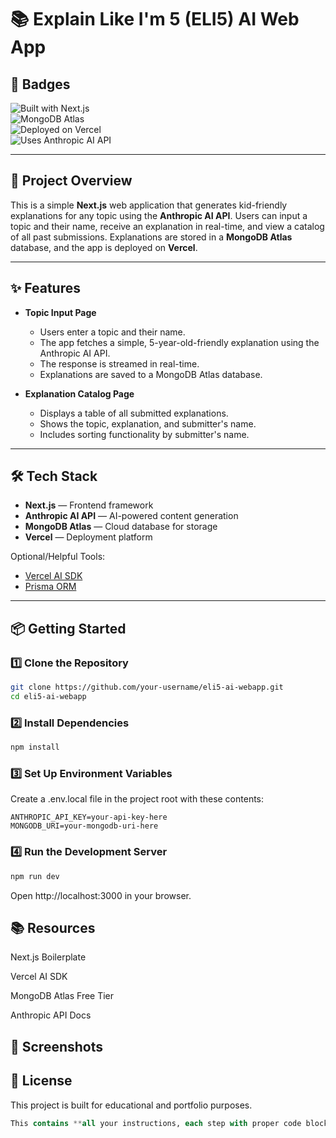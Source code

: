# 📚 Explain Like I'm 5 (ELI5) AI Web App


## 🚀 Badges

![Built with Next.js](https://img.shields.io/badge/Built%20with-Next.js-000?logo=nextdotjs&logoColor=white)  
![MongoDB Atlas](https://img.shields.io/badge/Database-MongoDB%20Atlas-4EA94B?logo=mongodb&logoColor=white)  
![Deployed on Vercel](https://img.shields.io/badge/Deployed%20on-Vercel-000?logo=vercel&logoColor=white)  
![Uses Anthropic AI API](https://img.shields.io/badge/AI%20powered%20by-Anthropic%20Claude-blueviolet)

---

## 📖 Project Overview  
This is a simple **Next.js** web application that generates kid-friendly explanations for any topic using the **Anthropic AI API**. Users can input a topic and their name, receive an explanation in real-time, and view a catalog of all past submissions. Explanations are stored in a **MongoDB Atlas** database, and the app is deployed on **Vercel**.

---

## ✨ Features  

- **Topic Input Page**  
  - Users enter a topic and their name.  
  - The app fetches a simple, 5-year-old-friendly explanation using the Anthropic AI API.  
  - The response is streamed in real-time.  
  - Explanations are saved to a MongoDB Atlas database.  

- **Explanation Catalog Page**  
  - Displays a table of all submitted explanations.  
  - Shows the topic, explanation, and submitter's name.  
  - Includes sorting functionality by submitter's name.  

---

## 🛠️ Tech Stack  

- **Next.js** — Frontend framework  
- **Anthropic AI API** — AI-powered content generation  
- **MongoDB Atlas** — Cloud database for storage  
- **Vercel** — Deployment platform  

Optional/Helpful Tools:  
- [Vercel AI SDK](https://sdk.vercel.ai/docs/getting-started/nextjs-app-router)  
- [Prisma ORM](https://www.prisma.io/)  

---

## 📦 Getting Started  

### 1️⃣ Clone the Repository  

```bash
git clone https://github.com/your-username/eli5-ai-webapp.git
cd eli5-ai-webapp
```

### 2️⃣ Install Dependencies
```bash
npm install
```

### 3️⃣ Set Up Environment Variables
Create a .env.local file in the project root with these contents:

```env
ANTHROPIC_API_KEY=your-api-key-here
MONGODB_URI=your-mongodb-uri-here
```

### 4️⃣ Run the Development Server
```bash
npm run dev
```
Open http://localhost:3000 in your browser.


## 📚 Resources
Next.js Boilerplate

Vercel AI SDK

MongoDB Atlas Free Tier

Anthropic API Docs

## 📸 Screenshots


## 📝 License
This project is built for educational and portfolio purposes.

```sql
This contains **all your instructions, each step with proper code blocks and formatting**, so you do
```

